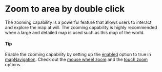 # Zoom to area by double click
The zooming capability is a powerful feature that allows users to interact and explore the map at will. The zooming capability is highly recommended when a large and detailed map is used such as this map of the world.
#### Tip
Enable the zooming capability by setting up the [enabled](https://api.highcharts.com/highmaps/mapNavigation.enabled) option to true in [mapNavigation](https://api.highcharts.com/highmaps/mapNavigation).
Check out the [mouse wheel zoom](https://api.highcharts.com/highmaps/mapNavigation.enableMouseWheelZoom) and the [touch zoom](https://api.highcharts.com/highmaps/mapNavigation.enableTouchZoom) options.